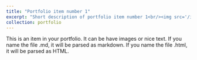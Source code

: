 ```yaml
---
title: "Portfolio item number 1"
excerpt: "Short description of portfolio item number 1<br/><img src='/images/Poster_Myeloid_SYK.jpg'>"
collection: portfolio
---
```


This is an item in your portfolio. It can be have images or nice text. If you name the file .md, it will be parsed as markdown. If you name the file .html, it will be parsed as HTML. 
